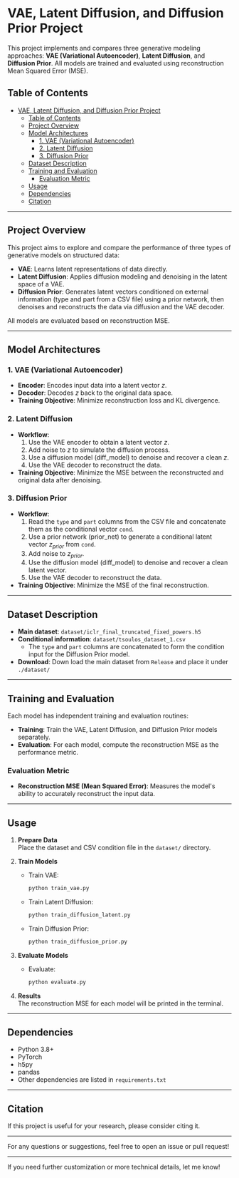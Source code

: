 # VAE, Latent Diffusion, and Diffusion Prior Project

This project implements and compares three generative modeling approaches: **VAE (Variational Autoencoder)**, **Latent Diffusion**, and **Diffusion Prior**. All models are trained and evaluated using reconstruction Mean Squared Error (MSE).

## Table of Contents

- [VAE, Latent Diffusion, and Diffusion Prior Project](#vae-latent-diffusion-and-diffusion-prior-project)
  - [Table of Contents](#table-of-contents)
  - [Project Overview](#project-overview)
  - [Model Architectures](#model-architectures)
    - [1. VAE (Variational Autoencoder)](#1-vae-variational-autoencoder)
    - [2. Latent Diffusion](#2-latent-diffusion)
    - [3. Diffusion Prior](#3-diffusion-prior)
  - [Dataset Description](#dataset-description)
  - [Training and Evaluation](#training-and-evaluation)
    - [Evaluation Metric](#evaluation-metric)
  - [Usage](#usage)
  - [Dependencies](#dependencies)
  - [Citation](#citation)

---

## Project Overview

This project aims to explore and compare the performance of three types of generative models on structured data:
- **VAE**: Learns latent representations of data directly.
- **Latent Diffusion**: Applies diffusion modeling and denoising in the latent space of a VAE.
- **Diffusion Prior**: Generates latent vectors conditioned on external information (type and part from a CSV file) using a prior network, then denoises and reconstructs the data via diffusion and the VAE decoder.

All models are evaluated based on reconstruction MSE.

---

## Model Architectures

### 1. VAE (Variational Autoencoder)
- **Encoder**: Encodes input data into a latent vector $z$.
- **Decoder**: Decodes $z$ back to the original data space.
- **Training Objective**: Minimize reconstruction loss and KL divergence.

### 2. Latent Diffusion
- **Workflow**:
    1. Use the VAE encoder to obtain a latent vector $z$.
    2. Add noise to $z$ to simulate the diffusion process.
    3. Use a diffusion model (diff_model) to denoise and recover a clean $z$.
    4. Use the VAE decoder to reconstruct the data.
- **Training Objective**: Minimize the MSE between the reconstructed and original data after denoising.

### 3. Diffusion Prior
- **Workflow**:
    1. Read the `type` and `part` columns from the CSV file and concatenate them as the conditional vector `cond`.
    2. Use a prior network (prior_net) to generate a conditional latent vector $z_{prior}$ from `cond`.
    3. Add noise to $z_{prior}$.
    4. Use the diffusion model (diff_model) to denoise and recover a clean latent vector.
    5. Use the VAE decoder to reconstruct the data.
- **Training Objective**: Minimize the MSE of the final reconstruction.

---

## Dataset Description

- **Main dataset**: `dataset/iclr_final_truncated_fixed_powers.h5`
- **Conditional information**: `dataset/tsoulos_dataset_1.csv`
    - The `type` and `part` columns are concatenated to form the condition input for the Diffusion Prior model.
- **Download**: Down load the main dataset from `Release` and place it under `./dataset/`
---

## Training and Evaluation

Each model has independent training and evaluation routines:

- **Training**: Train the VAE, Latent Diffusion, and Diffusion Prior models separately.
- **Evaluation**: For each model, compute the reconstruction MSE as the performance metric.

### Evaluation Metric

- **Reconstruction MSE (Mean Squared Error)**: Measures the model's ability to accurately reconstruct the input data.

---

## Usage

1. **Prepare Data**  
   Place the dataset and CSV condition file in the `dataset/` directory.

2. **Train Models**
    - Train VAE:  
      ```bash
      python train_vae.py
      ```
    - Train Latent Diffusion:  
      ```bash
      python train_diffusion_latent.py
      ```
    - Train Diffusion Prior:  
      ```bash
      python train_diffusion_prior.py
      ```

3. **Evaluate Models**
    - Evaluate:  
      ```bash
      python evaluate.py
      ```


4. **Results**  
   The reconstruction MSE for each model will be printed in the terminal.

---

## Dependencies

- Python 3.8+
- PyTorch
- h5py
- pandas
- Other dependencies are listed in `requirements.txt`

---

## Citation

If this project is useful for your research, please consider citing it.

---

For any questions or suggestions, feel free to open an issue or pull request!

---

If you need further customization or more technical details, let me know!
